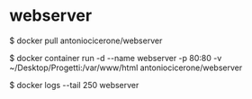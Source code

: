 # webserver

$ docker pull antoniocicerone/webserver

$ docker container run -d --name webserver -p 80:80 -v ~/Desktop/Progetti:/var/www/html antoniocicerone/webserver

$ docker logs --tail 250 webserver
